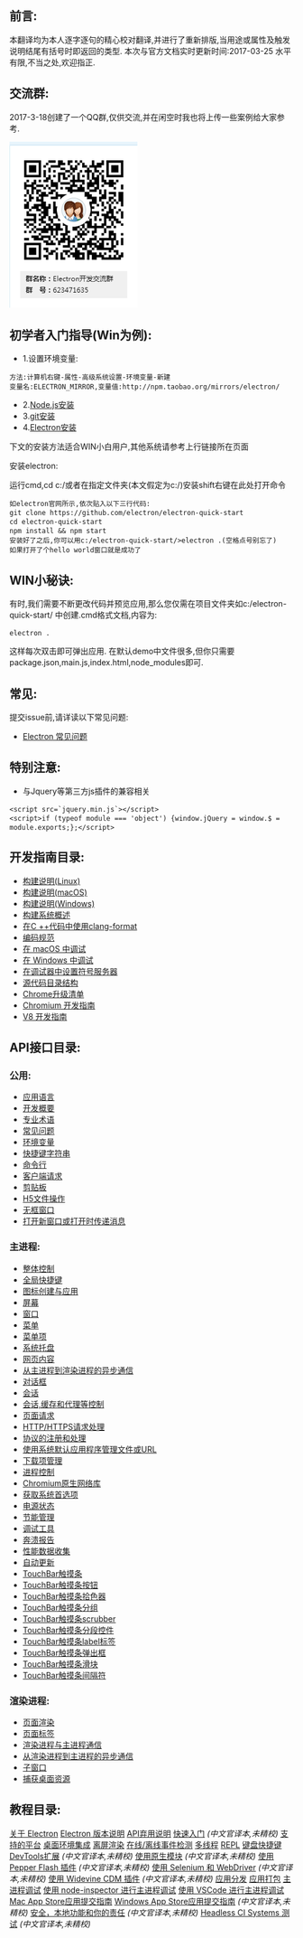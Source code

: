 ## 前言:
本翻译均为本人逐字逐句的精心校对翻译,并进行了重新排版,当用途或属性及触发说明结尾有括号时即返回的类型.
本次与官方文档实时更新时间:2017-03-25
水平有限,不当之处,欢迎指正.


## 交流群:
2017-3-18创建了一个QQ群,仅供交流,并在闲空时我也将上传一些案例给大家参考.

![image](demo/images/qq.png)


## 初学者入门指导(Win为例):

* 1.设置环境变量:
```
方法:计算机右键-属性-高级系统设置-环境变量-新建
变量名:ELECTRON_MIRROR,变量值:http://npm.taobao.org/mirrors/electron/
```

* 2.[Node.js安装](https://nodejs.org/en/download/)
* 3.[git安装](https://git-for-windows.github.io/)
* 4.[Electron安装](http://electron.atom.io/)


下文的安装方法适合WIN小白用户,其他系统请参考上行链接所在页面

安装electron:

运行cmd,cd c:/或者在指定文件夹(本文假定为c:/)安装shift右键在此处打开命令

```
如electron官网所示,依次贴入以下三行代码:
git clone https://github.com/electron/electron-quick-start
cd electron-quick-start
npm install && npm start
安装好了之后,你可以用c:/electron-quick-start/>electron .(空格点号别忘了)
如果打开了个hello world窗口就是成功了
```
## WIN小秘诀:
有时,我们需要不断更改代码并预览应用,那么您仅需在项目文件夹如c:/electron-quick-start/
中创建.cmd格式文档,内容为:

```
electron .
```
这样每次双击即可弹出应用.
在默认demo中文件很多,但你只需要package.json,main.js,index.html,node_modules即可.


## 常见:

提交issue前,请详读以下常见问题:
* [Electron 常见问题](faq.md)        

## 特别注意:

* 与Jquery等第三方js插件的兼容相关
```
<script src=`jquery.min.js`></script>
<script>if (typeof module === 'object') {window.jQuery = window.$ = module.exports;};</script>
```


## 开发指南目录:

* [构建说明(Linux)](development/build-instructions-linux.md)
* [构建说明(macOS)](development/build-instructions-osx.md)
* [构建说明(Windows)](development/build-instructions-windows.md)
* [构建系统概述](development/build-system-overview.md)
* [在C ++代码中使用clang-format](development/clang-format.md)
* [编码规范](development/coding-style.md)
* [在 macOS 中调试](development/debugging-instructions-macos.md)
* [在 Windows 中调试](development/debug-instructions-windows.md)
* [在调试器中设置符号服务器](development/setting-up-symbol-server.md)
* [源代码目录结构](development/source-code-directory-structure.md)
* [Chrome升级清单](development/upgrading-chrome.md)       
* [Chromium 开发指南](development/chromium-development.md)       
* [V8 开发指南](development/v8-development.md)       





## API接口目录:

### 公用:
* [应用语言](api/locales.md)   
* [开发概要](api/synopsis.md)
* [专业术语](glossary.md)
* [常见问题](faq.md)
* [环境变量](api/environment-variables.md)
* [快捷键字符串](api/accelerator.md)
* [命令行](api/chrome-command-line-switches.md)
* [客户端请求](api/client-request.md)
* [剪贴板](api/clipboard.md)
* [H5文件操作](api/file-object.md)
* [无框窗口](api/frameless-window.md)
* [打开新窗口或打开时传递消息](api/window-open.md)      

### 主进程:
* [整体控制](api/app.md)    
* [全局快捷键](api/global-shortcut.md)
* [图标创建与应用](api/native-image.md)
* [屏幕](api/screen.md)
* [窗口](api/browser-window.md)
* [菜单](api/menu.md)
* [菜单项](api/menu-item.md)
* [系统托盘](api/tray.md)
* [网页内容](api/web-contents.md)
* [从主进程到渲染进程的异步通信](api/ipc-main.md)
* [对话框](api/dialog.md)
* [会话](api/cookies.md)
* [会话,缓存和代理等控制](api/session.md)
* [页面请求](api/web-request.md)
* [HTTP/HTTPS请求处理](api/incoming-message.md)
* [协议的注册和处理](api/protocol.md)
* [使用系统默认应用程序管理文件或URL](api/shell.md)
* [下载项管理](api/download-item.md)
* [进程控制](api/process.md)
* [Chromium原生网络库](api/net.md)
* [获取系统首选项](api/system-preferences.md)
* [电源状态](api/power-monitor.md)
* [节能管理](api/power-save-blocker.md)
* [调试工具](api/debugger.md)
* [奔溃报告](api/crash-reporter.md)
* [性能数据收集](api/content-tracing.md)
* [自动更新](api/auto-updater.md)
* [TouchBar触摸条](api/touch-bar.md)
* [TouchBar触摸条按钮](api/touch-bar-button.md)
* [TouchBar触摸条拾色器](api/touch-bar-color-picker.md)
* [TouchBar触摸条分组](api/touch-bar-group.md)        
* [TouchBar触摸条scrubber](api/touch-bar-scrubber.md)          
* [TouchBar触摸条分段控件](api/touch-bar-segmented-control.md)      
* [TouchBar触摸条label标签](api/touch-bar-label.md)
* [TouchBar触摸条弹出框](api/touch-bar-popover.md)
* [TouchBar触摸条滑块](api/touch-bar-slider.md)
* [TouchBar触摸条间隔符](api/touch-bar-spacer.md)          

### 渲染进程:

* [页面渲染](api/web-frame.md)   
* [页面标签](api/webview-tag.md)
* [渲染进程与主进程通信](api/remote.md)
* [从渲染进程到主进程的异步通信](api/ipc-renderer.md)
* [子窗口](api/browser-window-proxy.md)
* [捕获桌面资源](api/desktop-capturer.md)
   
## 教程目录:

[关于 Electron](tutorial/about.md)
[Electron 版本说明](tutorial/electron-versioning.md)
[API弃用说明](tutorial/planned-breaking-changes.md)
[快速入门](tutorial/quick-start.md) _(中文官译本,未精校)_
[支持的平台](tutorial/supported-platforms.md)
[桌面环境集成](tutorial/desktop-environment-integration.md)
[离屏渲染](tutorial/offscreen-rendering.md)
[在线/离线事件检测](tutorial/online-offline-events.md)
[多线程](tutorial/multithreading.md)
[REPL](tutorial/repl.md)
[键盘快捷键](tutorial/keyboard-shortcuts.md)
[DevTools扩展](tutorial/devtools-extension.md) _(中文官译本,未精校)_
[使用原生模块](tutorial/using-native-node-modules.md) _(中文官译本,未精校)_
[使用 Pepper Flash 插件](tutorial/using-pepper-flash-plugin.md) _(中文官译本,未精校)_
[使用 Selenium 和 WebDriver](tutorial/using-selenium-and-webdriver.md) _(中文官译本,未精校)_
[使用 Widevine CDM 插件](tutorial/using-widevine-cdm-plugin.md) _(中文官译本,未精校)_
[应用分发](tutorial/application-distribution.md)
[应用打包](tutorial/application-packaging.md)
[主进程调试](tutorial/debugging-main-process.md)
[使用 node-inspector 进行主进程调试](tutorial/debugging-main-process-node-inspector.md)
[使用 VSCode 进行主进程调试](tutorial/debugging-main-process-vscode.md)
[Mac App Store应用提交指南](tutorial/mac-app-store-submission-guide.md)
[Windows App Store应用提交指南](tutorial/windows-store-guide.md) _(中文官译本,未精校)_
[安全，本地功能和你的责任](tutorial/security.md) _(中文官译本,未精校)_
[Headless CI Systems 测试](tutorial/testing-on-headless-ci.md) _(中文官译本,未精校)_
